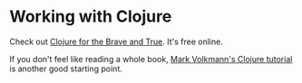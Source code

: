 # Working with Clojure

Check out [Clojure for the Brave and True](https://www.braveclojure.com/clojure-for-the-brave-and-true/). It's free online. 

If you don't feel like reading a whole book, [Mark Volkmann's Clojure tutorial](https://objectcomputing.com/resources/publications/sett/march-2009-clojure-functional-programming-for-the-jvm) is another good starting point. 


